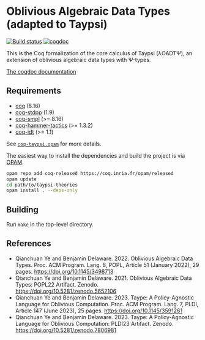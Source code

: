 # Oblivious Algebraic Data Types (adapted to Taypsi)

[![Build status][action-badge]][action-link]
[![coqdoc][doc-badge]][doc-link]

[action-badge]: https://github.com/ccyip/oadt/actions/workflows/build.yml/badge.svg?branch=taypsi
[action-link]: https://github.com/ccyip/oadt/actions?query=branch%3Ataypsi++

[doc-badge]: https://img.shields.io/badge/docs-coqdoc-blue.svg
[doc-link]: https://ccyip.github.io/oadt/taypsi

This is the Coq formalization of the core calculus of Taypsi (λOADTΨ), an
extension of oblivious algebraic data types with Ψ-types.

[The coqdoc documentation](https://ccyip.github.io/oadt/taypsi)

## Requirements

- [coq](https://coq.inria.fr) (8.16)
- [coq-stdpp](https://gitlab.mpi-sws.org/iris/stdpp) (1.9)
- [coq-smpl](https://github.com/uds-psl/smpl) (>= 8.16)
- [coq-hammer-tactics](https://coqhammer.github.io) (>= 1.3.2)
- [coq-idt](https://github.com/ccyip/coq-idt) (>= 1.1)

See [`coq-taypsi.opam`](./coq-taypsi.opam) for more details.

The easiest way to install the dependencies and build the project is via
[OPAM](https://opam.ocaml.org/doc/Install.html).

``` sh
opam repo add coq-released https://coq.inria.fr/opam/released
opam update
cd path/to/taypsi-theories
opam install . --deps-only
```

## Building

Run `make` in the top-level directory.

## References

- Qianchuan Ye and Benjamin Delaware. 2022. Oblivious Algebraic Data Types.
  Proc. ACM Program. Lang. 6, POPL, Article 51 (January 2022), 29 pages.
  https://doi.org/10.1145/3498713
- Qianchuan Ye and Benjamin Delaware. 2021. Oblivious Algebraic Data Types:
  POPL22 Artifact. Zenodo. https://doi.org/10.5281/zenodo.5652106
- Qianchuan Ye and Benjamin Delaware. 2023. Taype: A Policy-Agnostic Language
  for Oblivious Computation. Proc. ACM Program. Lang. 7, PLDI, Article 147 (June
  2023), 25 pages. https://doi.org/10.1145/3591261
- Qianchuan Ye and Benjamin Delaware. 2023. Taype: A Policy-Agnostic Language
  for Oblivious Computation: PLDI23 Artifact. Zenodo.
  https://doi.org/10.5281/zenodo.7806981

